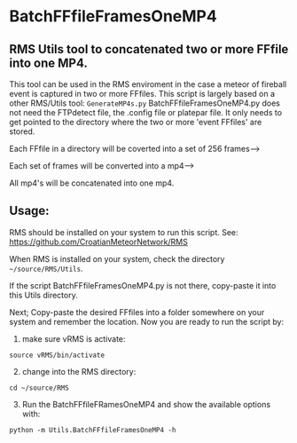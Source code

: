 # BatchFFfileFramesOneMP4
## RMS Utils tool to concatenated two or more FFfile into one MP4.
This tool can be used in the RMS enviroment in the case a meteor of fireball event is captured in two or more FFfiles. This script is largely based on a other RMS/Utils tool: `GenerateMP4s.py` BatchFFfileFramesOneMP4.py does not need the FTPdetect file, the .config file or platepar file. It only needs to get pointed to the directory where the two or more 'event FFfiles' are stored. 

Each FFfile in a directory will be coverted into a set of 256 frames-->

Each set of frames will be converted into a mp4-->

All mp4's will be concatenated into one mp4.

## Usage:
RMS should be installed on your system to run this script. See: https://github.com/CroatianMeteorNetwork/RMS

When RMS is installed on your system, check the directory `~/source/RMS/Utils`. 

If the script BatchFFfileFramesOneMP4.py is not there, copy-paste it into this Utils directory.

Next; Copy-paste the desired FFfiles into a folder somewhere on your system and remember the location. 
Now you are ready to run the script by:

1. make sure vRMS is activate:
````
source vRMS/bin/activate
````
2. change into the RMS directory:

````
cd ~/source/RMS
````
3. Run the BatchFFfileFRamesOneMP4 and show the available options with:

````
python -m Utils.BatchFFfileFramesOneMP4 -h
````
